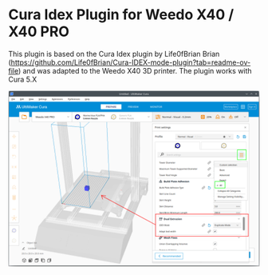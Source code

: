 # Cura Idex Plugin for Weedo X40 / X40 PRO

This plugin is based on the Cura Idex plugin by Life0fBrian Brian (https://github.com/Life0fBrian/Cura-IDEX-mode-plugin?tab=readme-ov-file) and was adapted to the Weedo X40 3D printer. The plugin works with Cura 5.X

![IDEX Plugin](Plugin_Demo.png)

